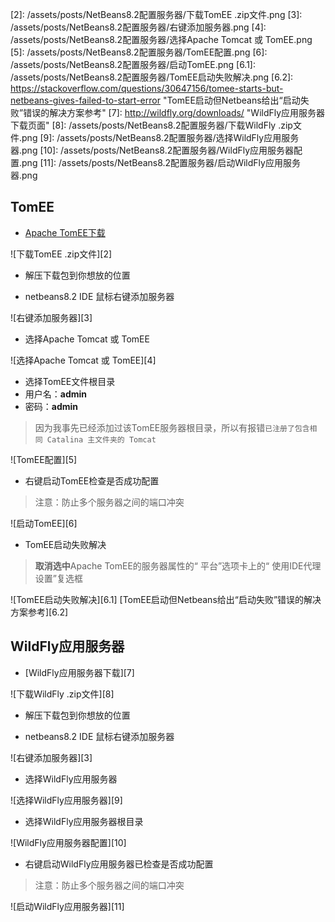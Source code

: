   [1]:  http://tomee.apache.org/download-ng.html  "Apache TomEE下载页面" 
  [2]:  /assets/posts/NetBeans8.2配置服务器/下载TomEE .zip文件.png
  [3]:  /assets/posts/NetBeans8.2配置服务器/右键添加服务器.png
  [4]:  /assets/posts/NetBeans8.2配置服务器/选择Apache Tomcat 或 TomEE.png
  [5]:  /assets/posts/NetBeans8.2配置服务器/TomEE配置.png
  [6]:  /assets/posts/NetBeans8.2配置服务器/启动TomEE.png
  [6.1]:  /assets/posts/NetBeans8.2配置服务器/TomEE启动失败解决.png
  [6.2]:  https://stackoverflow.com/questions/30647156/tomee-starts-but-netbeans-gives-failed-to-start-error  "TomEE启动但Netbeans给出“启动失败”错误的解决方案参考"
  [7]:  http://wildfly.org/downloads/  "WildFly应用服务器下载页面"
  [8]:  /assets/posts/NetBeans8.2配置服务器/下载WildFly .zip文件.png
  [9]:  /assets/posts/NetBeans8.2配置服务器/选择WildFly应用服务器.png
  [10]:  /assets/posts/NetBeans8.2配置服务器/WildFly应用服务器配置.png
  [11]:  /assets/posts/NetBeans8.2配置服务器/启动WildFly应用服务器.png


##  TomEE
*  [Apache TomEE下载][1]

![下载TomEE .zip文件][2]

*  解压下载包到你想放的位置

*  netbeans8.2 IDE 鼠标右键添加服务器

![右键添加服务器][3]

*  选择Apache Tomcat 或 TomEE

![选择Apache Tomcat 或 TomEE][4]

*  选择TomEE文件根目录
*  用户名：**admin**
*  密码：**admin**
>  因为我事先已经添加过该TomEE服务器根目录，所以有报错`已注册了包含相同 Catalina 主文件夹的 Tomcat`

![TomEE配置][5]


*  右键启动TomEE检查是否成功配置
>  注意：防止多个服务器之间的端口冲突

![启动TomEE][6]

*  TomEE启动失败解决
>  **取消选中**Apache TomEE的服务器属性的“ 平台”选项卡上的“ 使用IDE代理设置”复选框

![TomEE启动失败解决][6.1]
[TomEE启动但Netbeans给出“启动失败”错误的解决方案参考][6.2]

##  WildFly应用服务器
*  [WildFly应用服务器下载][7]

![下载WildFly .zip文件][8]

*  解压下载包到你想放的位置

*  netbeans8.2 IDE 鼠标右键添加服务器

![右键添加服务器][3]

*  选择WildFly应用服务器

![选择WildFly应用服务器][9]

*  选择WildFly应用服务器根目录

![WildFly应用服务器配置][10]

*  右键启动WildFly应用服务器已检查是否成功配置
>  注意：防止多个服务器之间的端口冲突

![启动WildFly应用服务器][11]



